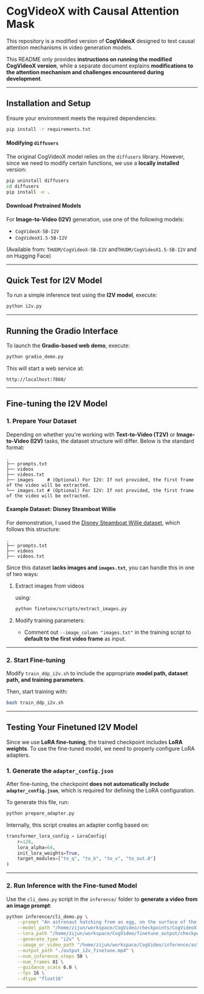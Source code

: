 # CogVideoX with Causal Attention Mask

This repository is a modified version of **CogVideoX** designed to test causal attention mechanisms in video generation models. 

This README only provides **instructions on running the modified CogVideoX version**, while a separate document explains **modifications to the attention mechanism and challenges encountered during development**.

---

## Installation and Setup

Ensure your environment meets the required dependencies:

```bash
pip install -r requirements.txt
```

#### Modifying `diffusers`

The original CogVideoX model relies on the `diffusers` library. However, since we need to modify certain functions, we use a **locally installed** version:

```bash
pip uninstall diffusers
cd diffusers
pip install -e .
```

#### Download Pretrained Models

For **Image-to-Video (I2V)** generation, use one of the following models:

- `CogVideoX-5B-I2V`
- `CogVideoX1.5-5B-I2V`

(Available from: `THUDM/CogVideoX-5B-I2V` and`THUDM/CogVideoX1.5-5B-I2V` and  on Hugging Face)

------

## Quick Test for I2V Model

To run a simple inference test using the **I2V model**, execute:

```bash
python i2v.py
```

------

## Running the Gradio Interface

To launch the **Gradio-based web demo**, execute:

```bash
python gradio_demo.py
```

This will start a web service at:

```
http://localhost:7860/
```

------

## Fine-tuning the I2V Model

### 1. Prepare Your Dataset

Depending on whether you're working with **Text-to-Video (T2V)** or **Image-to-Video (I2V)** tasks, the dataset structure will differ. Below is the standard format:

```
.
├── prompts.txt
├── videos
├── videos.txt
├── images     # (Optional) For I2V: If not provided, the first frame of the video will be extracted.
└── images.txt # (Optional) For I2V: If not provided, the first frame of the video will be extracted.
```

#### Example Dataset: **Disney Steamboat Willie**

For demonstration, I used the [Disney Steamboat Willie dataset](https://huggingface.co/datasets/Wild-Heart/Disney-VideoGeneration-Dataset), which follows this structure:

```
.
├── prompts.txt
├── videos
├── videos.txt
```

Since this dataset **lacks images and `images.txt`**, you can handle this in one of two ways:

1. Extract images from videos

    using:

   ```bash
   python finetune/scripts/extract_images.py
   ```

2. Modify training parameters:

   - Comment out `--image_column "images.txt"` in the training script to **default to the first video frame** as input.

------

### 2. Start Fine-tuning

Modify `train_ddp_i2v.sh` to include the appropriate **model path, dataset path, and training parameters**.

Then, start training with:

```bash
bash train_ddp_i2v.sh
```

------

## Testing Your Finetuned I2V Model

Since we use **LoRA fine-tuning**, the trained checkpoint includes **LoRA weights**. To use the fine-tuned model, we need to properly configure LoRA adapters.

### 1. Generate the `adapter_config.json`

After fine-tuning, the checkpoint **does not automatically include `adapter_config.json`**, which is required for defining the LoRA configuration.

To generate this file, run:

```bash
python prepare_adapter.py
```

Internally, this script creates an adapter config based on:

```python
transformer_lora_config = LoraConfig(
    r=128,
    lora_alpha=64,
    init_lora_weights=True,
    target_modules=["to_q", "to_k", "to_v", "to_out.0"]
)
```

------

### 2. Run Inference with the Fine-tuned Model

Use the `cli_demo.py` script in the `inference/` folder to **generate a video from an image prompt**:

```bash
python inference/cli_demo.py \
    --prompt "An astronaut hatching from an egg, on the surface of the moon, the darkness and depth of space realized in the background. High quality, ultra-realistic detail and breathtaking movie-like camera shot." \
    --model_path "/home/zijun/workspace/CogVideo/checkpoints/CogVideoX-5B-I2V" \
    --lora_path "/home/zijun/workspace/CogVideo/finetune_output/checkpoint-9" \
    --generate_type "i2v" \
    --image_or_video_path "/home/zijun/workspace/CogVideo/inference/astronaut.jpg" \
    --output_path "./output_i2v_finetune.mp4" \
    --num_inference_steps 50 \
    --num_frames 81 \
    --guidance_scale 6.0 \
    --fps 16 \
    --dtype "float16"
```

------

